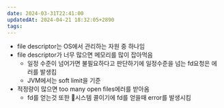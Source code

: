 ```yaml
---
date: 2024-03-31T22:41:00
updatedAt: 2024-04-21 18:32:05+2890
tags: 
---
```

- file descriptor는 OS에서 관리하는 자원 중 하나임
- file descriptor가 너무 많으면 메모리를 많이 잡아먹음
	- 일정 수준이 넘어가면 불필요하다고 판단하기에 일정수준을 넘는 fd요청은 에러를 발생킴
	- JVM에서는 soft limit을 기준
- 적정량이 많으면 too many open files에러를 받아옴
	- fd를 얻는것 또한 시스템 콜이기에 fd를 얻을때 error를 발생시킴
